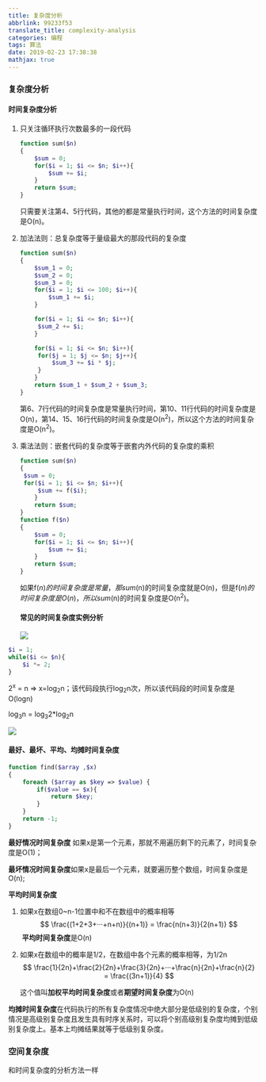 ```yaml
---
title: 复杂度分析
abbrlink: 99233f53
translate_title: complexity-analysis
categories: 编程
tags: 算法
date: 2019-02-23 17:38:38
mathjax: true
---
```

### 复杂度分析

#### 时间复杂度分析

1. 只关注循环执行次数最多的一段代码

   ```php
   function sum($n)
   {
       $sum = 0;
       for($i = 1; $i <= $n; $i++){
           $sum += $i;
       }
       return $sum;
   }
   ```

   只需要关注第4、5行代码，其他的都是常量执行时间，这个方法的时间复杂度是O(n)。

2. 加法法则：总复杂度等于量级最大的那段代码的复杂度

   ```php
   function sum($n)
   {
       $sum_1 = 0;
       $sum_2 = 0;
       $sum_3 = 0;
       for($i = 1; $i <= 100; $i++){
           $sum_1 += $i;
       }
   
       for($i = 1; $i <= $n; $i++){
       	$sum_2 += $i;
       }
   
       for($i = 1; $i <= $n; $i++){
       	for($j = 1; $j <= $n; $j++){
   	    	$sum_3 += $i * $j;
   	    }
       }
       return $sum_1 + $sum_2 + $sum_3;
   }
   ```

   第6、7行代码的时间复杂度是常量执行时间，第10、11行代码的时间复杂度是O(n)，第14、15、16行代码的时间复杂度是O(n<sup>2</sup>)，所以这个方法的时间复杂度是O(n<sup>2</sup>)。

3. 乘法法则：嵌套代码的复杂度等于嵌套内外代码的复杂度的乘积

   ```php
   function sum($n)
   {
   	$sum = 0;
   	for($i = 1; $i <= $n; $i++){
       	$sum += f($i);
       }
       return $sum;
   }
   function f($n)
   {
       $sum = 0;
       for($i = 1; $i <= $n; $i++){
           $sum += $i;
       }
       return $sum;
   }
   ```

   如果f($n)的时间复杂度是常量，那sum($n)的时间复杂度就是O(n)，但是f($n)的时间复杂度是O(n)，所以sum($n)的时间复杂度是O(n<sup>2</sup>)。

   #### 常见的时间复杂度实例分析

   ![](https://ws4.sinaimg.cn/large/8d2ab563gy1g0gh2zrm2aj20vq0fwjti.jpg)

```php
$i = 1;
while($i <= $n){
    $i *= 2;
}
```

2<sup>x</sup> = n => x=log<sub>2</sub>n；该代码段执行log<sub>2</sub>n次，所以该代码段的时间复杂度是O(logn)

log<sub>3</sub>n = log<sub>3</sub>2*log<sub>2</sub>n

![](http://wx3.sinaimg.cn/large/8d2ab563gy1g0gcrqqbvbj20vq0hsjsq.jpg)

#### 最好、最坏、平均、均摊时间复杂度

```php
function find($array ,$x)
{   
    foreach ($array as $key => $value) {
        if($value == $x){
            return $key;
        }
    }
    return -1;
}
```

**最好情况时间复杂度** 如果x是第一个元素，那就不用遍历剩下的元素了，时间复杂度是O(1)；

**最坏情况时间复杂度**如果x是最后一个元素，就要遍历整个数组，时间复杂度是O(n);

**平均时间复杂度**

1. 如果x在数组0~n-1位置中和不在数组中的概率相等
   $$
   \frac{(1+2+3+···+n+n)}{(n+1)} = \frac{n(n+3)}{2(n+1)}
   $$
​	 **平均时间复杂度**是O(n)
2. 如果x在数组中的概率是1/2，在数组中各个元素的概率相等，为1/2n
   $$
   \frac{1}{2n}+\frac{2}{2n}+\frac{3}{2n}+···+\frac{n}{2n}+\frac{n}{2} = \frac{(3n+1)}{4}
   $$
   

   这个值叫**加权平均时间复杂度**或者**期望时间复杂度**为O(n)

**均摊时间复杂度**在代码执行的所有复杂度情况中绝大部分是低级别的复杂度，个别情况是高级别复杂度且发生具有时序关系时，可以将个别高级别复杂度均摊到低级别复杂度上。基本上均摊结果就等于低级别复杂度。

### 空间复杂度

和时间复杂度的分析方法一样

